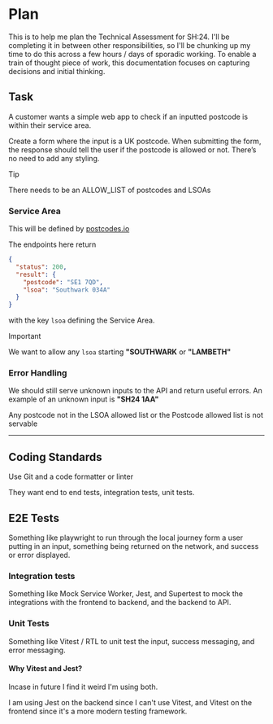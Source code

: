 # Plan

This is to help me plan the Technical Assessment for SH:24. I'll be completing it in between other responsibilities, so I'll be chunking up my time to do this across a few hours / days of sporadic working. To enable a train of thought piece of work, this documentation focuses on capturing decisions and initial thinking.

## Task

A customer wants a simple web app to check if an inputted postcode is within their service area.

Create a form where the input is a UK postcode. When submitting the form, the response should tell the user if the postcode is allowed or not. There’s no need to add any styling.

> [!TIP]
> There needs to be an ALLOW_LIST of postcodes and LSOAs

### Service Area

This will be defined by [postcodes.io](<[http://postcodes.io](http://postcodes.io/)>)

The endpoints here return

```json
{
  "status": 200,
  "result": {
    "postcode": "SE1 7QD",
    "lsoa": "Southwark 034A"
  }
}
```

with the key `lsoa` defining the Service Area.

> [!IMPORTANT]
> We want to allow any `lsoa` starting **"SOUTHWARK** or **"LAMBETH"**

### Error Handling

We should still serve unknown inputs to the API and return useful errors. An example of an unknown input is **"SH24 1AA"**

Any postcode not in the LSOA allowed list or the Postcode allowed list is not servable

---

## Coding Standards

Use Git and a code formatter or linter

They want end to end tests, integration tests, unit tests.

## E2E Tests

Something like playwright to run through the local journey form a user putting in an input, something being returned on the network, and success or error displayed.

### Integration tests

Something like Mock Service Worker, Jest, and Supertest to mock the integrations with the frontend to backend, and the backend to API.

### Unit Tests

Something like Vitest / RTL to unit test the input, success messaging, and error messaging.

#### Why Vitest and Jest?

Incase in future I find it weird I'm using both.

I am using Jest on the backend since I can't use Vitest, and Vitest on the frontend since it's a more modern testing framework.
